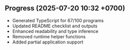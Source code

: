 ## Progress (2025-07-20 10:32 +0700)
- Generated TypeScript for 67/100 programs
- Updated README checklist and outputs
- Enhanced readability and type inference
- Removed runtime helper functions
- Added partial application support
